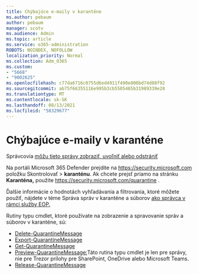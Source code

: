 ```yaml
---
title: Chýbajúce e-maily v karanténe
ms.author: pebaum
author: pebaum
manager: scotv
ms.audience: Admin
ms.topic: article
ms.service: o365-administration
ROBOTS: NOINDEX, NOFOLLOW
localization_priority: Normal
ms.collection: Adm_O365
ms.custom:
- "5668"
- "9002625"
ms.openlocfilehash: c77da6716c0755d6ed4911f490e000bd74d08f92
ms.sourcegitcommit: ab75f66355116e995b3cb5505465b31989339e28
ms.translationtype: MT
ms.contentlocale: sk-SK
ms.lasthandoff: 08/13/2021
ms.locfileid: "58329677"
---
```

# <a name="missing-emails-in-quarantine"></a>Chýbajúce e-maily v karanténe

Správcovia [môžu tieto správy zobraziť, uvoľniť alebo odstrániť](https://docs.microsoft.com/microsoft-365/security/office-365-security/manage-quarantined-messages-and-files)

Na portáli Microsoft 365 Defender prejdite na <https://security.microsoft.com> položku Skontrolovať  \> **karanténu**. Ak chcete prejsť priamo na stránku **Karanténa,** použite <https://security.microsoft.com/quarantine> .  

Ďalšie informácie o hodnotách vyhľadávania a filtrovania, ktoré môžete použiť, nájdete v téme Správa správ v karanténe a súborov [ako správca v rámci služby EOP.](https://docs.microsoft.com/microsoft-365/security/office-365-security/manage-quarantined-messages-and-files)

Rutiny typu cmdlet, ktoré používate na zobrazenie a spravovanie správ a súborov v karanténe, sú:

- [Delete-QuarantineMessage](https://docs.microsoft.com/powershell/module/exchange/delete-quarantinemessage)
- [Export-QuarantineMessage](https://docs.microsoft.com/powershell/module/exchange/export-quarantinemessage)
- [Get-QuarantineMessage](https://docs.microsoft.com/powershell/module/exchange/get-quarantinemessage)
- [Preview-QuarantineMessage:](https://docs.microsoft.com/powershell/module/exchange/preview-quarantinemessage)Táto rutina typu cmdlet je len pre správy, nie pre Trezor prílohy pre SharePoint, OneDrive alebo Microsoft Teams.
- [Release-QuarantineMessage](https://docs.microsoft.com/powershell/module/exchange/release-quarantinemessage)
